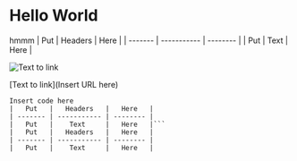 Hello World
===
hmmm
|   Put   |   Headers   |   Here   |
| ------- | ----------- | -------- |
|   Put   |    Text     |   Here   |

![Text to link](https://www.filepicker.io/api/file/s8sY468cQie0mKzK3tBC)

[Text to link](Insert URL here)
```
Insert code here
|   Put   |   Headers   |   Here   |
| ------- | ----------- | -------- |
|   Put   |    Text     |   Here   |```
|   Put   |   Headers   |   Here   |
| ------- | ----------- | -------- |
|   Put   |    Text     |   Here   |